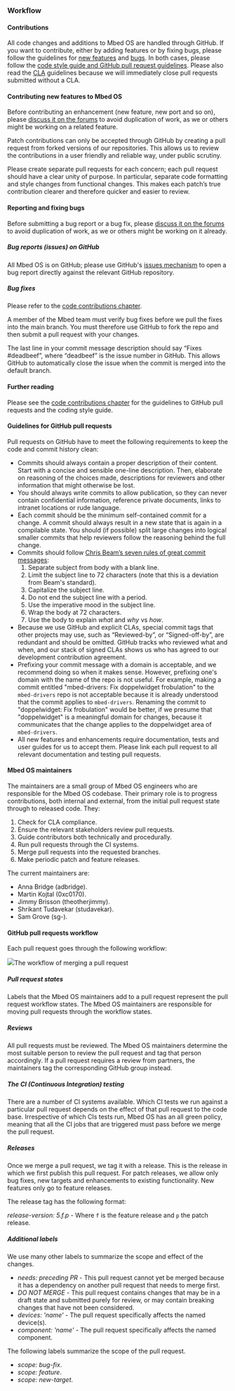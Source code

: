 ### Workflow

#### Contributions

All code changes and additions to Mbed OS are handled through GitHub. If you want to contribute, either by adding features or by fixing bugs, please follow the guidelines for [new features](#contributing-new-features-to-mbed-os) and [bugs](#reporting-and-fixing-bugs). In both cases, please follow the <a href="/docs/v5.6/reference/guidelines.html#style" target="_blank">code style guide and GitHub pull request guidelines</a>. Please also read the <a href="/docs/v5.6/reference/guidelines.html#cla" target="_blank">CLA</a> guidelines because we will immediately close pull requests submitted without a CLA.

#### Contributing new features to Mbed OS

Before contributing an enhancement (new feature, new port and so on), please <a href="https://os.mbed.com/forum/bugs-suggestions/" target="_blank">discuss it on the forums</a> to avoid duplication of work, as we or others might be working on a related feature.

Patch contributions can only be accepted through GitHub by creating a pull request from forked versions of our repositories. This allows us to review the contributions in a user friendly and reliable way, under public scrutiny.

Please create separate pull requests for each concern; each pull request should have a clear unity of purpose. In particular, separate code formatting and style changes from functional changes. This makes each patch’s true contribution clearer and therefore quicker and easier to review.

#### Reporting and fixing bugs

Before submitting a bug report or a bug fix, please <a href="https://os.mbed.com/forum/bugs-suggestions/" target="_blank">discuss it on the forums</a> to avoid duplication of work, as we or others might be working on it already.

##### Bug reports (issues) on GitHub

All Mbed OS is on GitHub; please use GitHub's <a href="https://guides.github.com/features/issues/" target="_blank">issues mechanism</a> to open a bug report directly against the relevant GitHub repository.

##### Bug fixes

Please refer to the <a href="/docs/v5.6/reference/guidelines.html#style" target="_blank">code contributions chapter</a>.

A member of the Mbed team must verify bug fixes before we pull the fixes into the main branch. You must therefore use GitHub to fork the repo and then submit a pull request with your changes.

The last line in your commit message description should say “Fixes #deadbeef”, where “deadbeef” is the issue number in GitHub. This allows GitHub to automatically close the issue when the commit is merged into the default branch.

#### Further reading

Please see the <a href="/docs/v5.6/reference/guidelines.html#style" target="_blank">code contributions chapter</a> for the guidelines to GitHub pull requests and the coding style guide.

#### Guidelines for GitHub pull requests

Pull requests on GitHub have to meet the following requirements to keep the code and commit history clean:

- Commits should always contain a proper description of their content. Start with a concise and sensible one-line description. Then, elaborate on reasoning of the choices made, descriptions for reviewers and other information that might otherwise be lost.
- You should always write commits to allow publication, so they can never contain confidential information, reference private documents, links to intranet locations or rude language.
- Each commit should be the minimum self-contained commit for a change. A commit should always result in a new state that is again in a compilable state. You should (if possible) split large changes into logical smaller commits that help reviewers follow the reasoning behind the full change.
- Commits should follow <a href="http://chris.beams.io/posts/git-commit#seven-rules" target="_blank">Chris Beam’s seven rules of great commit messages</a>:
	1. Separate subject from body with a blank line.
	1. Limit the subject line to 72 characters (note that this is a deviation from Beam's standard).
	1. Capitalize the subject line.
	1. Do not end the subject line with a period.
	1. Use the imperative mood in the subject line.
	1. Wrap the body at 72 characters.
	1. Use the body to explain _what_ and _why_ vs _how_.
- Because we use GitHub and explicit CLAs, special commit tags that other projects may use, such as “Reviewed-by”, or “Signed-off-by”, are redundant and should be omitted. GitHub tracks who reviewed what and when, and our stack of signed CLAs shows us who has agreed to our development contribution agreement.
- Prefixing your commit message with a domain is acceptable, and we recommend doing so when it makes sense. However, prefixing one's domain with the name of the repo is not useful. For example, making a commit entitled "mbed-drivers: Fix doppelwidget frobulation" to the `mbed-drivers` repo is not acceptable because it is already understood that the commit applies to `mbed-drivers`. Renaming the commit to "doppelwidget: Fix frobulation" would be better, if we presume that "doppelwidget" is a meaningful domain for changes, because it communicates that the change applies to the doppelwidget area of `mbed-drivers`.
- All new features and enhancements require documentation, tests and user guides for us to accept them. Please link each pull request to all relevant documentation and testing pull requests.

#### Mbed OS maintainers

The maintainers are a small group of Mbed OS engineers who are responsible for the Mbed OS codebase. Their primary role is to progress contributions, both internal and external, from the initial pull request state through to released code. They:

1. Check for CLA compliance.
2. Ensure the relevant stakeholders review pull requests.
3. Guide contributors both technically and procedurally.
4. Run pull requests through the CI systems.
5. Merge pull requests into the requested branches.
6. Make periodic patch and feature releases.

The current maintainers are:

* Anna Bridge (adbridge).
* Martin Kojtal (0xc0170).
* Jimmy Brisson (theotherjimmy).
* Shrikant Tudavekar (studavekar).
* Sam Grove (sg-).

#### GitHub pull requests workflow

Each pull request goes through the following workflow:

<span class="images">![](https://s3-us-west-2.amazonaws.com/mbed-os-docs-images/Workflow.png)<span>The workflow of merging a pull request</span></span>

##### Pull request states

Labels that the Mbed OS maintainers add to a pull request represent the pull request workflow states. The Mbed OS maintainers are responsible for moving pull requests through the workflow states.

##### Reviews

All pull requests must be reviewed. The Mbed OS maintainers determine the most suitable person to review the pull request and tag that person accordingly. If a pull request requires a review from partners, the maintainers tag the corresponding GitHub group instead.

##### The CI (Continuous Integration) testing

There are a number of CI systems available. Which CI tests we run against a particular pull request depends on the effect of that pull request to the code base. Irrespective of which CIs tests run, Mbed OS has an all green policy, meaning that all the CI jobs that are triggered must pass before we merge the pull request.

##### Releases 

Once we merge a pull request, we tag it with a release. This is the release in which we first publish this pull request. For patch releases, we allow only bug fixes, new targets and enhancements to existing functionality. New features only go to feature releases. 

The release tag has the following format:

*release-version: 5.f.p* - Where `f` is the feature release and `p` the patch release.

##### Additional labels

We use many other labels to summarize the scope and effect of the changes.

- *needs: preceding PR* - This pull request cannot yet be merged because it has a dependency on another pull request that needs to merge first.
- *DO NOT MERGE* - This pull request contains changes that may be in a draft state and submitted purely for review, or may contain breaking changes that have not been considered.
- *devices: 'name'* - The pull request specifically affects the named device(s).
- *component: 'name'* - The pull request specifically affects the named component.

The following labels summarize the scope of the pull request.

- *scope: bug-fix*.
- *scope: feature*.
- *scope: new-target*.

